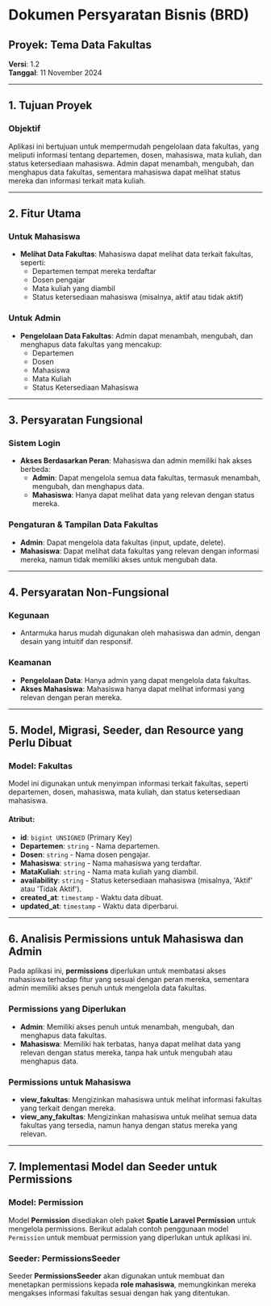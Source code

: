 # **Dokumen Persyaratan Bisnis (BRD)**  
## **Proyek: Tema Data Fakultas**  
**Versi**: 1.2  
**Tanggal**: 11 November 2024  

---

## **1. Tujuan Proyek**

### Objektif  
Aplikasi ini bertujuan untuk mempermudah pengelolaan data fakultas, yang meliputi informasi tentang departemen, dosen, mahasiswa, mata kuliah, dan status ketersediaan mahasiswa. Admin dapat menambah, mengubah, dan menghapus data fakultas, sementara mahasiswa dapat melihat status mereka dan informasi terkait mata kuliah.

---

## **2. Fitur Utama**

### **Untuk Mahasiswa**
- **Melihat Data Fakultas**: Mahasiswa dapat melihat data terkait fakultas, seperti:
  - Departemen tempat mereka terdaftar
  - Dosen pengajar
  - Mata kuliah yang diambil
  - Status ketersediaan mahasiswa (misalnya, aktif atau tidak aktif)

### **Untuk Admin**
- **Pengelolaan Data Fakultas**: Admin dapat menambah, mengubah, dan menghapus data fakultas yang mencakup:
  - Departemen
  - Dosen
  - Mahasiswa
  - Mata Kuliah
  - Status Ketersediaan Mahasiswa

---

## **3. Persyaratan Fungsional**

### **Sistem Login**
- **Akses Berdasarkan Peran**: Mahasiswa dan admin memiliki hak akses berbeda:
  - **Admin**: Dapat mengelola semua data fakultas, termasuk menambah, mengubah, dan menghapus data.
  - **Mahasiswa**: Hanya dapat melihat data yang relevan dengan status mereka.

### **Pengaturan & Tampilan Data Fakultas**
- **Admin**: Dapat mengelola data fakultas (input, update, delete).
- **Mahasiswa**: Dapat melihat data fakultas yang relevan dengan informasi mereka, namun tidak memiliki akses untuk mengubah data.

---

## **4. Persyaratan Non-Fungsional**

### **Kegunaan**
- Antarmuka harus mudah digunakan oleh mahasiswa dan admin, dengan desain yang intuitif dan responsif.

### **Keamanan**
- **Pengelolaan Data**: Hanya admin yang dapat mengelola data fakultas.
- **Akses Mahasiswa**: Mahasiswa hanya dapat melihat informasi yang relevan dengan peran mereka.

---

## **5. Model, Migrasi, Seeder, dan Resource yang Perlu Dibuat**

### **Model: Fakultas**
Model ini digunakan untuk menyimpan informasi terkait fakultas, seperti departemen, dosen, mahasiswa, mata kuliah, dan status ketersediaan mahasiswa.

#### Atribut:
- **id**: `bigint UNSIGNED` (Primary Key)
- **Departemen**: `string` - Nama departemen.
- **Dosen**: `string` - Nama dosen pengajar.
- **Mahasiswa**: `string` - Nama mahasiswa yang terdaftar.
- **MataKuliah**: `string` - Nama mata kuliah yang diambil.
- **availability**: `string` - Status ketersediaan mahasiswa (misalnya, 'Aktif' atau 'Tidak Aktif').
- **created_at**: `timestamp` - Waktu data dibuat.
- **updated_at**: `timestamp` - Waktu data diperbarui.

---

## **6. Analisis Permissions untuk Mahasiswa dan Admin**

Pada aplikasi ini, **permissions** diperlukan untuk membatasi akses mahasiswa terhadap fitur yang sesuai dengan peran mereka, sementara admin memiliki akses penuh untuk mengelola data fakultas.

### **Permissions yang Diperlukan**
- **Admin**: Memiliki akses penuh untuk menambah, mengubah, dan menghapus data fakultas.
- **Mahasiswa**: Memiliki hak terbatas, hanya dapat melihat data yang relevan dengan status mereka, tanpa hak untuk mengubah atau menghapus data.

### **Permissions untuk Mahasiswa**
- **view_fakultas**: Mengizinkan mahasiswa untuk melihat informasi fakultas yang terkait dengan mereka.
- **view_any_fakultas**: Mengizinkan mahasiswa untuk melihat semua data fakultas yang tersedia, namun hanya dengan status mereka yang relevan.

---

## **7. Implementasi Model dan Seeder untuk Permissions**

### **Model: Permission**
Model **Permission** disediakan oleh paket **Spatie Laravel Permission** untuk mengelola permissions. Berikut adalah contoh penggunaan model `Permission` untuk membuat permission yang diperlukan untuk aplikasi ini.

### **Seeder: PermissionsSeeder**
Seeder **PermissionsSeeder** akan digunakan untuk membuat dan menetapkan permissions kepada **role mahasiswa**, memungkinkan mereka mengakses informasi fakultas sesuai dengan hak yang ditentukan.

